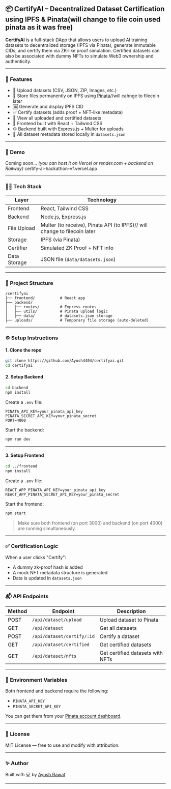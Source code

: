 

## 📦 CertifyAI – Decentralized Dataset Certification using IPFS & Pinata(will change to file coin used pinata as it was free)

**CertifyAI** is a full-stack DApp that allows users to upload AI training datasets to decentralized storage (IPFS via Pinata), generate immutable CIDs, and certify them via ZK-like proof simulation. Certified datasets can also be associated with dummy NFTs to simulate Web3 ownership and authenticity.

---

### 🚀 Features

* 📁 Upload datasets (CSV, JSON, ZIP, Images, etc.)
* 🔐 Store files permanently on IPFS using [Pinata](https://www.pinata.cloud/)//will cahnge to filecoin later
* 🆔 Generate and display IPFS CID
* ✅ Certify datasets (adds proof + NFT-like metadata)
* 🧾 View all uploaded and certified datasets
* 🔗 Frontend built with React + Tailwind CSS
* ⚙️ Backend built with Express.js + Multer for uploads
* 📂 All dataset metadata stored locally in `datasets.json`

---

### 📸 Demo

Coming soon... *(you can host it on Vercel or render.com + backend on Railway)*
certify-ai-hackathon-vf.vercel.app


---

### 🧑‍💻 Tech Stack

| Layer        | Technology                                |
| ------------ | ----------------------------------------- |
| Frontend     | React, Tailwind CSS                       |
| Backend      | Node.js, Express.js                       |
| File Upload  | Multer (to receive), Pinata API (to IPFS)// will change to filecoin later |
| Storage      | IPFS (via Pinata)                         |
| Certifier    | Simulated ZK Proof + NFT info             |
| Data Storage | JSON file (`data/datasets.json`)          |

---

### 📂 Project Structure

```
/certifyai
├── frontend/           # React app
├── backend/
│   ├── routes/         # Express routes
│   ├── utils/          # Pinata upload logic
│   ├── data/           # datasets.json storage
├── uploads/            # Temporary file storage (auto-deleted)
```

---

### ⚙️ Setup Instructions

#### 1. Clone the repo

```bash
git clone https://github.com/Ayush4404/certifyai.git
cd certifyai
```

#### 2. Setup Backend

```bash
cd backend
npm install
```

Create a `.env` file:

```env
PINATA_API_KEY=your_pinata_api_key
PINATA_SECRET_API_KEY=your_pinata_secret
PORT=4000
```

Start the backend:

```bash
npm run dev
```

---

#### 3. Setup Frontend

```bash
cd ../frontend
npm install
```

Create a `.env` file:

```env
REACT_APP_PINATA_API_KEY=your_pinata_api_key
REACT_APP_PINATA_SECRET_API_KEY=your_pinata_secret
```

Start the frontend:

```bash
npm start
```

> Make sure both frontend (on port 3000) and backend (on port 4000) are running simultaneously.

---

### ✅ Certification Logic

When a user clicks "Certify":

* A dummy zk-proof hash is added
* A mock NFT metadata structure is generated
* Data is updated in `datasets.json`

---

### 📬 API Endpoints

| Method | Endpoint                   | Description                      |
| ------ | -------------------------- | -------------------------------- |
| POST   | `/api/dataset/upload`      | Upload dataset to Pinata         |
| GET    | `/api/dataset`             | Get all datasets                 |
| POST   | `/api/dataset/certify/:id` | Certify a dataset                |
| GET    | `/api/dataset/certified`   | Get certified datasets           |
| GET    | `/api/dataset/nfts`        | Get certified datasets with NFTs |

---

### 🔐 Environment Variables

Both frontend and backend require the following:

* `PINATA_API_KEY`
* `PINATA_SECRET_API_KEY`

You can get them from your [Pinata account dashboard](https://app.pinata.cloud/keys).

---

### 📄 License

MIT License — free to use and modify with attribution.

---

### ✨ Author

Built with 💻 by [Ayush Rawat](https://github.com/Ayush4404)

---

